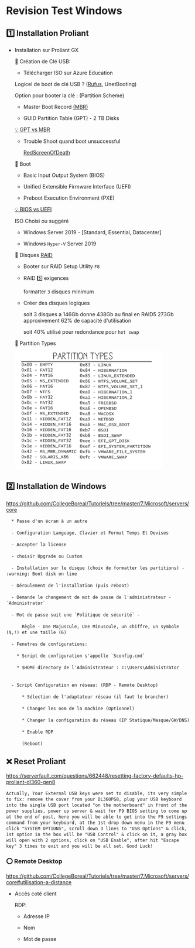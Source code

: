# Revision Test Windows


## :one: Installation Proliant

* Installation sur Proliant GX

  :pushpin: Création de Clé USB:
   
    - Télécharger ISO sur Azure Education
    
    Logicel de boot de clé USB ? ([Rufus](https://github.com/CollegeBoreal/Tutoriels/tree/master/7.Microsoft/servers/ISO), UnetBooting)
    
    Option pour booter la clé : (Partition Scheme)
      
    * Master Boot Record [(MBR)](http://www.invoke-ir.com/2015/05/ontheforensictrail-part2.html) 

    * GUID Partition Table (GPT) - 2 TB Disks
    
    [:bulb: GPT vs MBR](https://www.howtogeek.com/193669/whats-the-difference-between-gpt-and-mbr-when-partitioning-a-drive)

   * Trouble Shoot quand boot unsuccessful

     [RedScreenOfDeath](https://github.com/CollegeBoreal/Laboratoires/blob/master/3202/proliant/TroubleShoot.md#pushpin-red-screen-of-death) 
     
  :pushpin: Boot
  
     * Basic Input Output System (BIOS)
     
     * Unified Extensible Firmware Interface (UEFI)
     
     * Preboot Execution Environment (PXE)
     
     [:bulb: BIOS vs UEFI](https://www.howtogeek.com/56958/htg-explains-how-uefi-will-replace-the-bios/)
              
    ISO Choisi ou suggéré
    
    - Windows Server 2019 - [Standard, Essential, Datacenter]
    
    - Windows `Hyper-V` Server 2019
    
   :pushpin: Disques [RAID](https://github.com/CollegeBoreal/Laboratoires/tree/master/3202/proliant/RAID)
   
    - Booter sur RAID Setup Utility `F8`
    
    - RAID :five: exigences
    
      formatter `3` disques minimum
      
    - Créer des disques logiques
    
      soit 3 disques a 146Gb donne 438Gb au final en RAID5 273Gb approxivement 62% de capacité d'utilisation
      
      soit 40% utilisé pour redondance pour `hot swap`
      
    :pushpin: Partition Types
    
    
    ![image](images/PartitionTypes.png)

## :two: Installation de Windows 

https://github.com/CollegeBoreal/Tutoriels/tree/master/7.Microsoft/servers/core
   
   
      * Passe d'un écran à un autre
      
      - Configuration Language, Clavier et Format Temps Et Devises
      
      - Accepter la license 
      
      - choisir Upgrade ou Custom
      
      - Installation sur le disque (choix de formatter les partitions) - :warning: Boot disk on line
      
      - Déroulement de l'installation (puis reboot)
      
      - Demande le changement de mot de passe de l'administrateur - `Administrator`
      
      - Mot de passe suit une `Politique de sécurité` - 
      
          Règle - Une Majuscule, Une Minuscule, un chiffre, un symbole ($,!) et une taille (6)
          
      - Fenetres de configurations: 
      
        * Script de configuration s'appelle `Sconfig.cmd`
        
        * $HOME directory de l'Administrateur : c:\Users\Administrator
        
        
      - Script Configuration en réseau: (RDP - Remote Desktop)
      
          * Sélection de l'adaptateur réseau (il faut le brancher)
      
          * Changer les nom de la machine (Optionnel)
          
          * Changer la configuration du réseau (IP Statique/Masque/GW/DNS)
          
          * Enable RDP
          
          (Reboot)
          
          
   ## :x: Reset Proliant 
   
   https://serverfault.com/questions/662448/resetting-factory-defaults-hp-proliant-dl360-gen8
   
```
Actually, Your External USB keys were set to disable, its very simple to fix: remove the cover from your DL360PG8, plug your USB keyboard into the single USB port located "on the motherboard" in front of the power supplies, power up server & wait for F9 BIOS setting to come up at the end of post, here you will be able to get into the F9 settings command from your keyboard, at the 1st drop down menu in the F9 menu click "SYSTEM OPTIONS", scroll down 3 lines to "USB Options" & click, 1st option in the box will be "USB Control" & click on it, a gray box will open with 2 options, click on "USB Enable", after hit "Escape key" 3 times to exit and you will be all set. Good Luck!
```


### :o: Remote Desktop

https://github.com/CollegeBoreal/Tutoriels/tree/master/7.Microsoft/servers/core#utilisation-a-distance

 * Accès coté client
 
    RDP:
    
    * Adresse IP
    
    * Nom
    
    * Mot de passe
          
          
          
      
      
      
      
      
      
      
   
     
    
    
   


